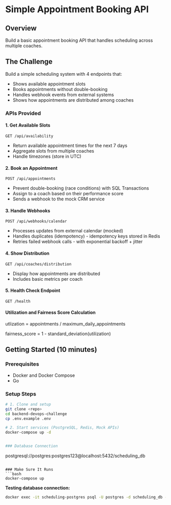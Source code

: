 # Simple Appointment Booking API

## Overview
Build a basic appointment booking API that handles scheduling across multiple coaches.

## The Challenge

Build a simple scheduling system with 4 endpoints that:
- Shows available appointment slots
- Books appointments without double-booking
- Handles webhook events from external systems
- Shows how appointments are distributed among coaches

### APIs Provided

#### 1. Get Available Slots
`GET /api/availability`
- Return available appointment times for the next 7 days
- Aggregate slots from multiple coaches
- Handle timezones (store in UTC)

#### 2. Book an Appointment
`POST /api/appointments`
- Prevent double-booking (race conditions) with SQL Transactions
- Assign to a coach based on their performance score
- Sends a webhook to the mock CRM service

#### 3. Handle Webhooks
`POST /api/webhooks/calendar`
- Processes updates from external calendar (mocked)
- Handles duplicates (idempotency) - idempotency keys stored in Redis
- Retries failed webhook calls - with exponential backoff + jitter

#### 4. Show Distribution
`GET /api/coaches/distribution`
- Display how appointments are distributed
- Includes basic metrics per coach

#### 5. Health Check Endpoint
`GET /health`


#### Utilization and Fairness Score Calculation

utlization = appointments / maximum_daily_appointments

fairness_score = 1 - standard_deviation(utilization)


## Getting Started (10 minutes)

### Prerequisites
- Docker and Docker Compose
- Go

### Setup Steps

```bash
# 1. Clone and setup
git clone <repo>
cd backend-devops-challenge
cp .env.example .env

# 2. Start services (PostgreSQL, Redis, Mock APIs)
docker-compose up -d


### Database Connection
```
postgresql://postgres:postgres123@localhost:5432/scheduling_db
```

### Make Sure It Runs
```bash
docker-compose up
```

**Testing database connection:**
```bash
docker exec -it scheduling-postgres psql -U postgres -d scheduling_db -c '\dt'
```
